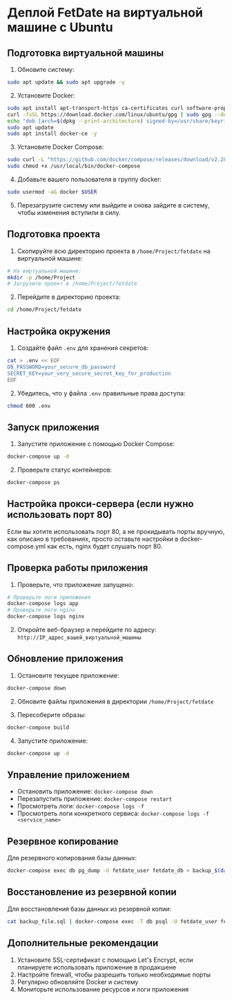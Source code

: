 # Деплой FetDate на виртуальной машине с Ubuntu

## Подготовка виртуальной машины

1. Обновите систему:
```bash
sudo apt update && sudo apt upgrade -y
```

2. Установите Docker:
```bash
sudo apt install apt-transport-https ca-certificates curl software-properties-common -y
curl -fsSL https://download.docker.com/linux/ubuntu/gpg | sudo gpg --dearmor -o /usr/share/keyrings/docker-archive-keyring.gpg
echo "deb [arch=$(dpkg --print-architecture) signed-by=/usr/share/keyrings/docker-archive-keyring.gpg] https://download.docker.com/linux/ubuntu $(lsb_release -cs) stable" | sudo tee /etc/apt/sources.list.d/docker.list > /dev/null
sudo apt update
sudo apt install docker-ce -y
```

3. Установите Docker Compose:
```bash
sudo curl -L "https://github.com/docker/compose/releases/download/v2.20.2/docker-compose-$(uname -s)-$(uname -m)" -o /usr/local/bin/docker-compose
sudo chmod +x /usr/local/bin/docker-compose
```

4. Добавьте вашего пользователя в группу docker:
```bash
sudo usermod -aG docker $USER
```

5. Перезагрузите систему или выйдите и снова зайдите в систему, чтобы изменения вступили в силу.

## Подготовка проекта

1. Скопируйте всю директорию проекта в `/home/Project/fetdate` на виртуальной машине:
```bash
# На виртуальной машине:
mkdir -p /home/Project
# Загрузите проект в /home/Project/fetdate
```

2. Перейдите в директорию проекта:
```bash
cd /home/Project/fetdate
```

## Настройка окружения

1. Создайте файл `.env` для хранения секретов:
```bash
cat > .env << EOF
DB_PASSWORD=your_secure_db_password
SECRET_KEY=your_very_secure_secret_key_for_production
EOF
```

2. Убедитесь, что у файла `.env` правильные права доступа:
```bash
chmod 600 .env
```

## Запуск приложения

1. Запустите приложение с помощью Docker Compose:
```bash
docker-compose up -d
```

2. Проверьте статус контейнеров:
```bash
docker-compose ps
```

## Настройка прокси-сервера (если нужно использовать порт 80)

Если вы хотите использовать порт 80, а не прокидывать порты вручную, как описано в требованиях, просто оставьте настройки в docker-compose.yml как есть, nginx будет слушать порт 80.

## Проверка работы приложения

1. Проверьте, что приложение запущено:
```bash
# Проверьте логи приложения
docker-compose logs app
# Проверьте логи nginx
docker-compose logs nginx
```

2. Откройте веб-браузер и перейдите по адресу: `http://IP_адрес_вашей_виртуальной_машины`

## Обновление приложения

1. Остановите текущее приложение:
```bash
docker-compose down
```

2. Обновите файлы приложения в директории `/home/Project/fetdate`

3. Пересоберите образы:
```bash
docker-compose build
```

4. Запустите приложение:
```bash
docker-compose up -d
```

## Управление приложением

- Остановить приложение: `docker-compose down`
- Перезапустить приложение: `docker-compose restart`
- Просмотреть логи: `docker-compose logs -f`
- Просмотреть логи конкретного сервиса: `docker-compose logs -f <service_name>`

## Резервное копирование

Для резервного копирования базы данных:
```bash
docker-compose exec db pg_dump -U fetdate_user fetdate_db > backup_$(date +%Y%m%d_%H%M%S).sql
```

## Восстановление из резервной копии

Для восстановления базы данных из резервной копии:
```bash
cat backup_file.sql | docker-compose exec -T db psql -U fetdate_user fetdate_db
```

## Дополнительные рекомендации

1. Установите SSL-сертификат с помощью Let's Encrypt, если планируете использовать приложение в продакшене
2. Настройте firewall, чтобы разрешить только необходимые порты
3. Регулярно обновляйте Docker и систему
4. Мониторьте использование ресурсов и логи приложения